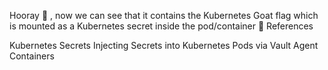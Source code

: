Hooray 🥳 , now we can see that it contains the Kubernetes Goat flag which is mounted as a Kubernetes secret inside the pod/container
🔖 References​

Kubernetes Secrets
Injecting Secrets into Kubernetes Pods via Vault Agent Containers